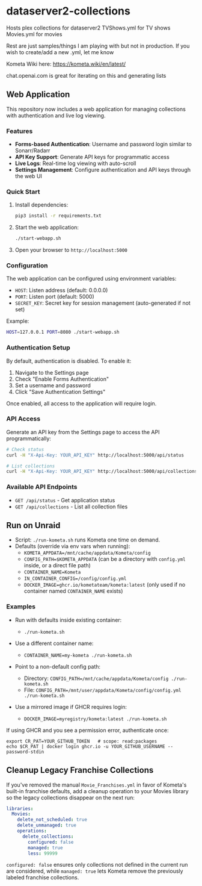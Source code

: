 # dataserver2-collections
Hosts plex collections for dataserver2
TVShows.yml for TV shows
Movies.yml for movies

Rest are just samples/things I am playing with but not in production. If you wish to create/add a new .yml, let me know

Kometa Wiki here:
https://kometa.wiki/en/latest/

chat.openai.com is great for iterating on this and generating lists

## Web Application

This repository now includes a web application for managing collections with authentication and live log viewing.

### Features

- **Forms-based Authentication**: Username and password login similar to Sonarr/Radarr
- **API Key Support**: Generate API keys for programmatic access
- **Live Logs**: Real-time log viewing with auto-scroll
- **Settings Management**: Configure authentication and API keys through the web UI

### Quick Start

1. Install dependencies:
   ```bash
   pip3 install -r requirements.txt
   ```

2. Start the web application:
   ```bash
   ./start-webapp.sh
   ```

3. Open your browser to `http://localhost:5000`

### Configuration

The web application can be configured using environment variables:

- `HOST`: Listen address (default: 0.0.0.0)
- `PORT`: Listen port (default: 5000)
- `SECRET_KEY`: Secret key for session management (auto-generated if not set)

Example:
```bash
HOST=127.0.0.1 PORT=8080 ./start-webapp.sh
```

### Authentication Setup

By default, authentication is disabled. To enable it:

1. Navigate to the Settings page
2. Check "Enable Forms Authentication"
3. Set a username and password
4. Click "Save Authentication Settings"

Once enabled, all access to the application will require login.

### API Access

Generate an API key from the Settings page to access the API programmatically:

```bash
# Check status
curl -H "X-Api-Key: YOUR_API_KEY" http://localhost:5000/api/status

# List collections
curl -H "X-Api-Key: YOUR_API_KEY" http://localhost:5000/api/collections
```

### Available API Endpoints

- `GET /api/status` - Get application status
- `GET /api/collections` - List all collection files

## Run on Unraid

- Script: `./run-kometa.sh` runs Kometa one time on demand.
- Defaults (override via env vars when running):
  - `KOMETA_APPDATA=/mnt/cache/appdata/Kometa/config`
  - `CONFIG_PATH=$KOMETA_APPDATA` (can be a directory with `config.yml` inside, or a direct file path)
  - `CONTAINER_NAME=Kometa`
  - `IN_CONTAINER_CONFIG=/config/config.yml`
  - `DOCKER_IMAGE=ghcr.io/kometateam/kometa:latest` (only used if no container named `CONTAINER_NAME` exists)

### Examples

- Run with defaults inside existing container:
  - `./run-kometa.sh`

- Use a different container name:
  - `CONTAINER_NAME=my-kometa ./run-kometa.sh`

- Point to a non-default config path:
  - Directory: `CONFIG_PATH=/mnt/cache/appdata/Kometa/config ./run-kometa.sh`
  - File: `CONFIG_PATH=/mnt/user/appdata/Kometa/config/config.yml ./run-kometa.sh`

- Use a mirrored image if GHCR requires login:
  - `DOCKER_IMAGE=myregistry/kometa:latest ./run-kometa.sh`

If using GHCR and you see a permission error, authenticate once:

```
export CR_PAT=YOUR_GITHUB_TOKEN   # scope: read:packages
echo $CR_PAT | docker login ghcr.io -u YOUR_GITHUB_USERNAME --password-stdin
```

## Cleanup Legacy Franchise Collections

If you've removed the manual `Movie_Franchises.yml` in favor of Kometa's built-in franchise defaults, add a cleanup operation to your Movies library so the legacy collections disappear on the next run:

```yaml
libraries:
  Movies:
    delete_not_scheduled: true
    delete_unmanaged: true
    operations:
      delete_collections:
        configured: false
        managed: true
        less: 99999
```

`configured: false` ensures only collections not defined in the current run are considered, while `managed: true` lets Kometa remove the previously labeled franchise collections.
